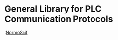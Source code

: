 # General Library for PLC Communication Protocols

:[NormoSnif](./PlcCommunication/NormoSnif/README.md)
